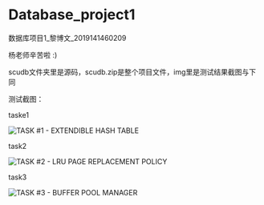 # Database_project1

数据库项目1_黎博文_2019141460209

杨老师辛苦啦 :)

scudb文件夹里是源码，scudb.zip是整个项目文件，img里是测试结果截图与下同

测试截图：

taske1

![TASK #1 - EXTENDIBLE HASH TABLE](https://user-images.githubusercontent.com/55120118/142726636-4e2d45d7-2b17-4a90-bf5c-2a10cb7ab989.png)


task2

![TASK #2 - LRU PAGE REPLACEMENT POLICY](https://user-images.githubusercontent.com/55120118/142726640-d26efc3d-d7b9-4c8a-8c39-f4a34659ca4e.png)


task3

![TASK #3 - BUFFER POOL MANAGER](https://user-images.githubusercontent.com/55120118/142726644-e4a9bce0-9c72-438a-8560-9a973a34e298.png)

